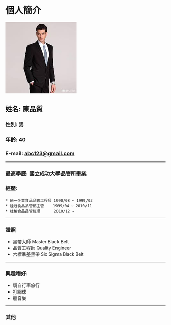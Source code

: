 # 個人簡介
![man](../image/man.jpg)
## 姓名: 陳品質
### 性別: 男
### 年齡: 40
### E-mail: abc123@gmail.com
---
### 最高學歷: 國立成功大學品管所畢業
### 經歷:
    * 統一企業食品品管工程師 1990/08 ~ 1999/03
    * 桂冠食品品管部主管    1999/04 ~ 2010/11
    * 桂格食品品管經理      2010/12 ~
---
### 證照
   * 黑帶大師 Master Black Belt
   * 品質工程師 Quality Engineer
   * 六標準差黑帶 Six Sigma Black Belt
---
### 興趣嗜好:
   * 騎自行車旅行
   * 打網球
   * 聽音樂

---
### 其他
